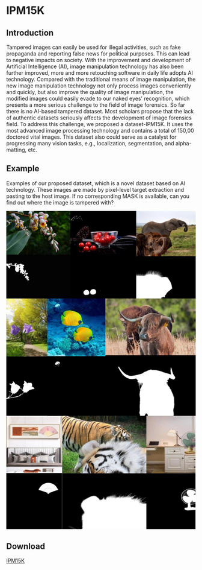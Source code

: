 # IPM15K

## Introduction

Tampered images can easily be used for illegal
activities, such as fake propaganda and reporting false news for
political purposes. This can lead to negative impacts on society.
With the improvement and development of Artificial Intelligence
(AI), image manipulation technology has also been further
improved, more and more retouching software in daily life adopts
AI technology. Compared with the traditional means of image
manipulation, the new image manipulation technology not only
process images conveniently and quickly, but also improve the
quality of image manipulation, the modified images could easily
evade to our naked eyes’ recognition, which presents a more
serious challenge to the field of image forensics. So far there is
no AI-based tampered dataset. Most scholars propose that the
lack of authentic datasets seriously affects the development of
image forensics field. To address this challenge, we proposed a
dataset-IPM15K. It uses the most advanced image processing
technology and contains a total of 150,00 doctored vital images.
This dataset also could serve as a catalyst for progressing many
vision tasks, e.g., localization, segmentation, and alpha-matting,
etc.

## Example

Examples of our proposed dataset, which is a novel
dataset based on AI technology. These images are made by
pixel-level target extraction and pasting to the host image. If
no corresponding MASK is available, can you find out where
the image is tampered with?

![pic.jpg](./pic.jpg)

## Download

[IPM15K](https://drive.google.com/file/d/15HimWXs72CuWkQZp6p0BffQWyqmS7dIa/view?usp=sharing)
